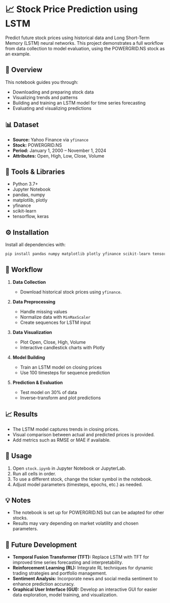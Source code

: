 # 📈 Stock Price Prediction using LSTM

Predict future stock prices using historical data and Long Short-Term Memory (LSTM) neural networks. This project demonstrates a full workflow from data collection to model evaluation, using the POWERGRID.NS stock as an example.

## 📝 Overview

This notebook guides you through:
- Downloading and preparing stock data
- Visualizing trends and patterns
- Building and training an LSTM model for time series forecasting
- Evaluating and visualizing predictions

## 📊 Dataset

- **Source:** Yahoo Finance via `yfinance`
- **Stock:** POWERGRID.NS
- **Period:** January 1, 2000 – November 1, 2024
- **Attributes:** Open, High, Low, Close, Volume

## 🧰 Tools & Libraries

- Python 3.7+
- Jupyter Notebook
- pandas, numpy
- matplotlib, plotly
- yfinance
- scikit-learn
- tensorflow, keras

## ⚙️ Installation

Install all dependencies with:
```bash
pip install pandas numpy matplotlib plotly yfinance scikit-learn tensorflow
```

## 📌 Workflow

1. **Data Collection**  
   - Download historical stock prices using `yfinance`.

2. **Data Preprocessing**  
   - Handle missing values
   - Normalize data with `MinMaxScaler`
   - Create sequences for LSTM input

3. **Data Visualization**  
   - Plot Open, Close, High, Volume
   - Interactive candlestick charts with Plotly

4. **Model Building**  
   - Train an LSTM model on closing prices
   - Use 100 timesteps for sequence prediction

5. **Prediction & Evaluation**  
   - Test model on 30% of data
   - Inverse-transform and plot predictions

## 📈 Results

- The LSTM model captures trends in closing prices.
- Visual comparison between actual and predicted prices is provided.
- Add metrics such as RMSE or MAE if available.

## 🚀 Usage

1. Open `stock.ipynb` in Jupyter Notebook or JupyterLab.
2. Run all cells in order.
3. To use a different stock, change the ticker symbol in the notebook.
4. Adjust model parameters (timesteps, epochs, etc.) as needed.

## 💡 Notes

- The notebook is set up for POWERGRID.NS but can be adapted for other stocks.
- Results may vary depending on market volatility and chosen parameters.

## 🔮 Future Development

- **Temporal Fusion Transformer (TFT):** Replace LSTM with TFT for improved time series forecasting and interpretability.
- **Reinforcement Learning (RL):** Integrate RL techniques for dynamic trading strategies and portfolio management.
- **Sentiment Analysis:** Incorporate news and social media sentiment to enhance prediction accuracy.
- **Graphical User Interface (GUI):** Develop an interactive GUI for easier data exploration, model training, and visualization.
